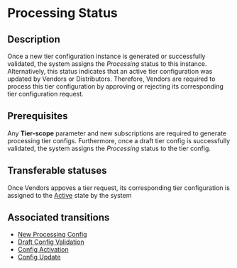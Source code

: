 # Processing Status
## Description
Once a new tier configuration instance is generated or successfully validated, the system assigns the *Processing* status to this instance. Alternatively, this status indicates that an active tier configuration was updated by Vendors or Distributors. Therefore, Vendors are required to process this tier configuration by approving or rejecting its corresponding tier configuration request.

## Prerequisites
Any **Tier-scope** parameter and new subscriptions are required to generate processing tier configs.
Furthermore, once a draft tier config is successfully validated, the system assigns the *Processing* status to the tier config.
## Transferable statuses
Once Vendors appoves a tier request, its corresponding tier configuration is assigned to the [Active](s-c-active.html) state by the system
## Associated transitions
* [New Processing Config](t-1-new-processing.html)
* [Draft Config Validation](t-3-draft-processing.html)
* [Config Activation](t-5-pro-active.html)
* [Config Update](t-6-act-processing.html)
